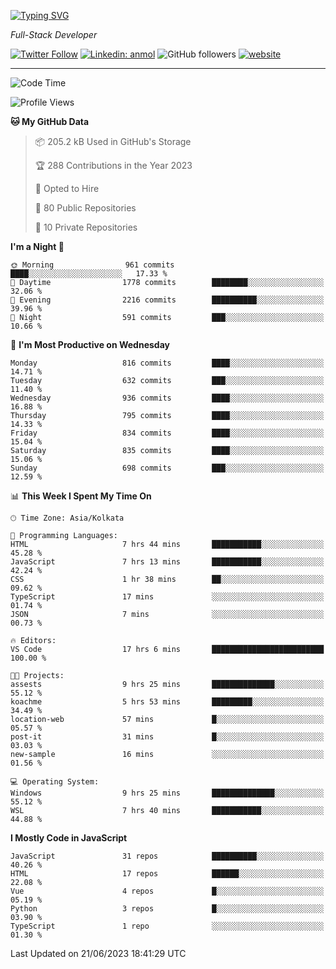 [![Typing SVG](https://readme-typing-svg.herokuapp.com?lines=HI%2C+I'm+Tonal;I'm+a+Full+Stack+Developer)](https://git.io/typing-svg)

<p><em>Full-Stack Developer</em></p>

[![Twitter Follow](https://img.shields.io/twitter/follow/tonalmathew?style=flat)](https://twitter.com/intent/follow?screen_name=tonalmathew)
[![Linkedin: anmol](https://img.shields.io/badge/tonal-mathew?style=flat-square&logo=Linkedin&logoColor=white&link=https://www.linkedin.com/in/tonal-mathew/)](https://www.linkedin.com/in/tonal-mathew/)
![GitHub followers](https://img.shields.io/github/followers/tonalmathew?label=Follow&style=social)
[![website](https://img.shields.io/badge/Website-46a2f1.svg?&style=flat-square&logo=Google-Chrome&logoColor=white&link=http://tonalmathew.github.io/)](http://tonalmathew.github.io/)

---
<!--START_SECTION:waka-->
![Code Time](http://img.shields.io/badge/Code%20Time-1%2C030%20hrs%2038%20mins-blue)

![Profile Views](http://img.shields.io/badge/Profile%20Views-0-blue)

**🐱 My GitHub Data** 

> 📦 205.2 kB Used in GitHub's Storage 
 > 
> 🏆 288 Contributions in the Year 2023
 > 
> 💼 Opted to Hire
 > 
> 📜 80 Public Repositories 
 > 
> 🔑 10 Private Repositories 
 > 
**I'm a Night 🦉** 

```text
🌞 Morning                961 commits         ████░░░░░░░░░░░░░░░░░░░░░   17.33 % 
🌆 Daytime                1778 commits        ████████░░░░░░░░░░░░░░░░░   32.06 % 
🌃 Evening                2216 commits        ██████████░░░░░░░░░░░░░░░   39.96 % 
🌙 Night                  591 commits         ███░░░░░░░░░░░░░░░░░░░░░░   10.66 % 
```
📅 **I'm Most Productive on Wednesday** 

```text
Monday                   816 commits         ████░░░░░░░░░░░░░░░░░░░░░   14.71 % 
Tuesday                  632 commits         ███░░░░░░░░░░░░░░░░░░░░░░   11.40 % 
Wednesday                936 commits         ████░░░░░░░░░░░░░░░░░░░░░   16.88 % 
Thursday                 795 commits         ████░░░░░░░░░░░░░░░░░░░░░   14.33 % 
Friday                   834 commits         ████░░░░░░░░░░░░░░░░░░░░░   15.04 % 
Saturday                 835 commits         ████░░░░░░░░░░░░░░░░░░░░░   15.06 % 
Sunday                   698 commits         ███░░░░░░░░░░░░░░░░░░░░░░   12.59 % 
```


📊 **This Week I Spent My Time On** 

```text
🕑︎ Time Zone: Asia/Kolkata

💬 Programming Languages: 
HTML                     7 hrs 44 mins       ███████████░░░░░░░░░░░░░░   45.28 % 
JavaScript               7 hrs 13 mins       ███████████░░░░░░░░░░░░░░   42.24 % 
CSS                      1 hr 38 mins        ██░░░░░░░░░░░░░░░░░░░░░░░   09.62 % 
TypeScript               17 mins             ░░░░░░░░░░░░░░░░░░░░░░░░░   01.74 % 
JSON                     7 mins              ░░░░░░░░░░░░░░░░░░░░░░░░░   00.73 % 

🔥 Editors: 
VS Code                  17 hrs 6 mins       █████████████████████████   100.00 % 

🐱‍💻 Projects: 
assests                  9 hrs 25 mins       ██████████████░░░░░░░░░░░   55.12 % 
koachme                  5 hrs 53 mins       █████████░░░░░░░░░░░░░░░░   34.49 % 
location-web             57 mins             █░░░░░░░░░░░░░░░░░░░░░░░░   05.57 % 
post-it                  31 mins             █░░░░░░░░░░░░░░░░░░░░░░░░   03.03 % 
new-sample               16 mins             ░░░░░░░░░░░░░░░░░░░░░░░░░   01.56 % 

💻 Operating System: 
Windows                  9 hrs 25 mins       ██████████████░░░░░░░░░░░   55.12 % 
WSL                      7 hrs 40 mins       ███████████░░░░░░░░░░░░░░   44.88 % 
```

**I Mostly Code in JavaScript** 

```text
JavaScript               31 repos            ██████████░░░░░░░░░░░░░░░   40.26 % 
HTML                     17 repos            ██████░░░░░░░░░░░░░░░░░░░   22.08 % 
Vue                      4 repos             █░░░░░░░░░░░░░░░░░░░░░░░░   05.19 % 
Python                   3 repos             █░░░░░░░░░░░░░░░░░░░░░░░░   03.90 % 
TypeScript               1 repo              ░░░░░░░░░░░░░░░░░░░░░░░░░   01.30 % 
```




 Last Updated on 21/06/2023 18:41:29 UTC
<!--END_SECTION:waka-->
